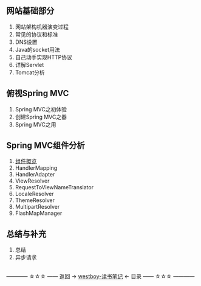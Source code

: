 ## 网站基础部分

1. 网站架构机器演变过程
2. 常见的协议和标准
3. DNS设置
4. Java的socket用法
5. 自己动手实现HTTP协议
6. 详解Servlet
7. Tomcat分析

## 俯视Spring MVC

1. Spring MVC之初体验
2. 创建Spring MVC之器
3. Spring MVC之用

## Spring MVC组件分析

1. [组件概览](31.组件概览.md)
2. HandlerMapping
3. HandlerAdapter
4. ViewResolver
5. RequestToViewNameTranslator
6. LocaleResolver
7. ThemeResolver
8. MultipartResolver
9. FlashMapManager

## 总结与补充

1. 总结
2. 异步请求 

##
———— ☆☆☆ —— 返回 -> [westboy-读书笔记](../index.md) <- 目录 —— ☆☆☆ ————
